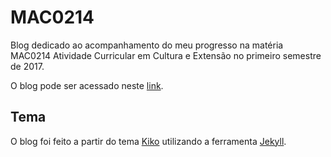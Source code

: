# MAC0214

Blog dedicado ao acompanhamento do meu progresso na matéria MAC0214 Atividade
Curricular em Cultura e Extensão no primeiro semestre de 2017.

O blog pode ser acessado neste [link](https://gabrielrussoc.github.io/mac0214).

## Tema

O blog foi feito a partir do tema [Kiko](http://github.com/gfjaru/Kiko) utilizando a ferramenta [Jekyll](http://jekyllrb.com).
